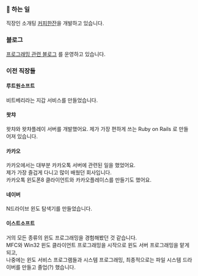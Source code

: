 ### 🔭 하는 일
직장인 소개팅 [커피한잔](https://withcoffee.app/?utm_source=github&utm_medium=social&utm_campaign=v2)을 개발하고 있습니다.  

### 블로그
[프로그래밍 관련 블로그](https://www.benjaminlog.com/) 를 운영하고 있습니다.  

### 이전 직장들
#### 루트원소프트
비트베리라는 지갑 서비스를 만들었습니다.

#### 왓챠
왓챠와 왓챠플레이 서버를 개발했어요. 제가 가장 편하게 쓰는 Ruby on Rails 로 만들어져 있습니다.

#### 카카오
카카오에서는 대부분 카카오톡 서버에 관련된 일을 했었어요.  
제가 가장 즐겁게 다니고 많이 배웠던 회사입니다.  
카카오톡 윈도폰8 클라이언트와 카카오플레이스를 만들기도 했어요.

#### 네이버
N드라이브 윈도 탐색기를 만들었습니다.

#### 이스트소프트
거의 모든 종류의 윈도 프로그래밍을 경험해봤던 것 같습니다.  
MFC와 Win32 윈도 클라이언트 프로그래밍을 시작으로 윈도 서버 프로그래밍을 맡게되고,  
나중에는 윈도 서비스 프로그램들과 시스템 프로그래밍, 최종적으로는 파일 시스템 드라이버를 만들고 졸업(?) 했습니다.
